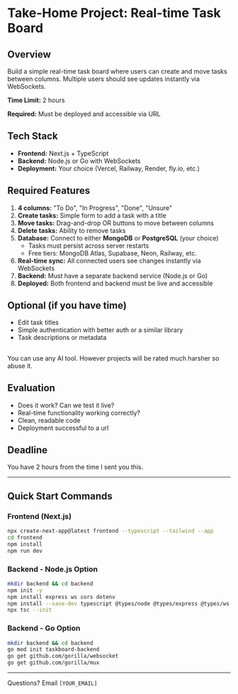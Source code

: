 # Take-Home Project: Real-time Task Board

## Overview

Build a simple real-time task board where users can create and move tasks between columns. Multiple users should see updates instantly via WebSockets.

**Time Limit:** 2 hours

**Required:** Must be deployed and accessible via URL

## Tech Stack

- **Frontend:** Next.js + TypeScript
- **Backend:** Node.js or Go with WebSockets
- **Deployment:** Your choice (Vercel, Railway, Render, fly.io, etc.)

## Required Features

1. **4 columns:** "To Do", "In Progress", "Done", "Unsure"
2. **Create tasks:** Simple form to add a task with a title
3. **Move tasks:** Drag-and-drop OR buttons to move between columns
4. **Delete tasks:** Ability to remove tasks
5. **Database:** Connect to either **MongoDB** or **PostgreSQL** (your choice)
   - Tasks must persist across server restarts
   - Free tiers: MongoDB Atlas, Supabase, Neon, Railway, etc.
6. **Real-time sync:** All connected users see changes instantly via WebSockets
7. **Backend:** Must have a separate backend service (Node.js or Go)
8. **Deployed:** Both frontend and backend must be live and accessible

## Optional (if you have time)

- Edit task titles
- Simple authentication with better auth or a similar library
- Task descriptions or metadata

##

You can use any AI tool. However projects will be rated much harsher so abuse it.

## Evaluation

- Does it work? Can we test it live?
- Real-time functionality working correctly?
- Clean, readable code
- Deployment successful to a url

## Deadline

You have 2 hours from the time I sent you this.

---

## Quick Start Commands

### Frontend (Next.js)
```bash
npx create-next-app@latest frontend --typescript --tailwind --app
cd frontend
npm install
npm run dev
```

### Backend - Node.js Option
```bash
mkdir backend && cd backend
npm init -y
npm install express ws cors dotenv
npm install --save-dev typescript @types/node @types/express @types/ws ts-node nodemon
npx tsc --init
```

### Backend - Go Option
```bash
mkdir backend && cd backend
go mod init taskboard-backend
go get github.com/gorilla/websocket
go get github.com/gorilla/mux
```


---

Questions? Email `[YOUR_EMAIL]`

